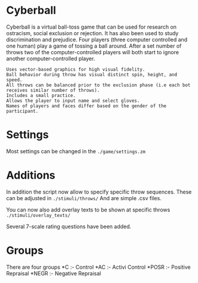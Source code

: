 Cyberball
=========

Cyberball is a virtual ball-toss game that can be used for research on ostracism, social exclusion or rejection. It has also been used to study discrimination and prejudice. Four players (three computer controlled and one human) play a game of tossing a ball around. After a set number of throws two of the computer-controlled players will both start to ignore another computer-controlled player.

    Uses vector-based graphics for high visual fidelity.
    Ball behavior during throw has visual distinct spin, height, and speed.
    All throws can be balanced prior to the exclusion phase (i.e each bot receives similar number of throws).
    Includes a small practice.
    Allows the player to input name and select gloves.
    Names of players and faces differ based on the gender of the participant.

Settings
========
Most settings can be changed in the
`./game/settings.zm`
    
Additions
=========
In addition the script now allow to specify specific throw sequences. These can be adjusted in
`./stimuli/throws/`
And are simple .csv files.

You can now also add overlay texts to be shown at specific throws
`./stimuli/overlay_texts/`

Several 7-scale rating questions have been added.

Groups
======
There are four groups
*C :- Control
*AC :- Activi Control
*POSR :- Positive Repraisal
*NEGR :- Negative Repraisal
 
